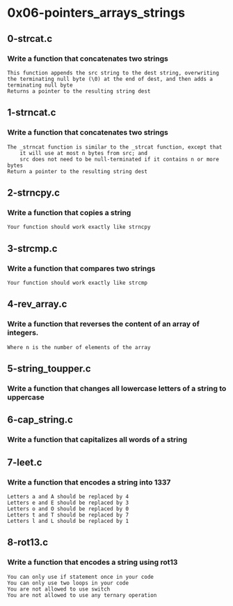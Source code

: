 # 0x06-pointers_arrays_strings
## 0-strcat.c
### Write a function that concatenates two strings

    This function appends the src string to the dest string, overwriting the terminating null byte (\0) at the end of dest, and then adds a terminating null byte
    Returns a pointer to the resulting string dest

## 1-strncat.c
### Write a function that concatenates two strings

    The _strncat function is similar to the _strcat function, except that
        it will use at most n bytes from src; and
        src does not need to be null-terminated if it contains n or more bytes
    Return a pointer to the resulting string dest

## 2-strncpy.c
### Write a function that copies a string

    Your function should work exactly like strncpy

## 3-strcmp.c
### Write a function that compares two strings

    Your function should work exactly like strcmp

## 4-rev_array.c
### Write a function that reverses the content of an array of integers.

    Where n is the number of elements of the array

## 5-string_toupper.c
### Write a function that changes all lowercase letters of a string to uppercase

## 6-cap_string.c
### Write a function that capitalizes all words of a string

## 7-leet.c
### Write a function that encodes a string into 1337

    Letters a and A should be replaced by 4
    Letters e and E should be replaced by 3
    Letters o and O should be replaced by 0
    Letters t and T should be replaced by 7
    Letters l and L should be replaced by 1

## 8-rot13.c
### Write a function that encodes a string using rot13

    You can only use if statement once in your code
    You can only use two loops in your code
    You are not allowed to use switch
    You are not allowed to use any ternary operation
